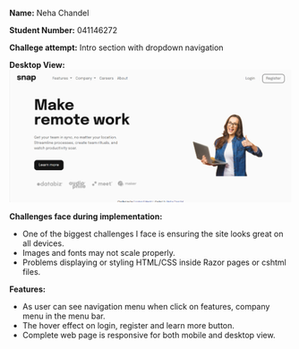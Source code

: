 **Name:** Neha Chandel

**Student Number:** 041146272 

**Challege attempt:** Intro section with dropdown navigation

**Desktop View:**
![My Image](screenshot1.png)


**Challenges face during implementation:**

* One of the biggest challenges I face is ensuring the site looks great on all devices.
* Images and fonts may not scale properly.
* Problems displaying or styling HTML/CSS inside Razor pages or cshtml files.

**Features:**

* As user can see navigation menu when click on features, company menu in the menu bar.
* The hover effect on login, register and learn more button.
* Complete web page is responsive for both mobile and desktop view.


